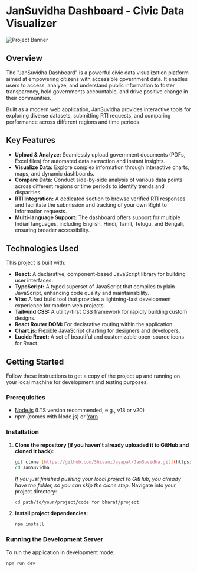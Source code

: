 # JanSuvidha Dashboard - Civic Data Visualizer

![Project Banner](path/to/your/banner-image.png)


## Overview

The "JanSuvidha Dashboard" is a powerful civic data visualization platform aimed at empowering citizens with accessible government data. It enables users to access, analyze, and understand public information to foster transparency, hold governments accountable, and drive positive change in their communities.

Built as a modern web application, JanSuvidha provides interactive tools for exploring diverse datasets, submitting RTI requests, and comparing performance across different regions and time periods.

## Key Features

* **Upload & Analyze:** Seamlessly upload government documents (PDFs, Excel files) for automated data extraction and instant insights.
* **Visualize Data:** Explore complex information through interactive charts, maps, and dynamic dashboards.
* **Compare Data:** Conduct side-by-side analysis of various data points across different regions or time periods to identify trends and disparities.
* **RTI Integration:** A dedicated section to browse verified RTI responses and facilitate the submission and tracking of your own Right to Information requests.
* **Multi-language Support:** The dashboard offers support for multiple Indian languages, including English, Hindi, Tamil, Telugu, and Bengali, ensuring broader accessibility.

## Technologies Used

This project is built with:

* **React:** A declarative, component-based JavaScript library for building user interfaces.
* **TypeScript:** A typed superset of JavaScript that compiles to plain JavaScript, enhancing code quality and maintainability.
* **Vite:** A fast build tool that provides a lightning-fast development experience for modern web projects.
* **Tailwind CSS:** A utility-first CSS framework for rapidly building custom designs.
* **React Router DOM:** For declarative routing within the application.
* **Chart.js:** Flexible JavaScript charting for designers and developers.
* **Lucide React:** A set of beautiful and customizable open-source icons for React.

## Getting Started

Follow these instructions to get a copy of the project up and running on your local machine for development and testing purposes.

### Prerequisites

* [Node.js](https://nodejs.org/en/download/) (LTS version recommended, e.g., v18 or v20)
* npm (comes with Node.js) or [Yarn](https://yarnpkg.com/en/docs/install)

### Installation

1.  **Clone the repository (if you haven't already uploaded it to GitHub and cloned it back):**
    ```bash
    git clone [https://github.com/ShivaniJayapal/JanSuvidha.git](https://github.com/ShivaniJayapal/JanSuvidha.git)
    cd JanSuvidha
    ```
    *If you just finished pushing your local project to GitHub, you already have the folder, so you can skip the clone step.*
    Navigate into your project directory:
    ```bash
    cd path/to/your/project/code for bharat/project
    ```

2.  **Install project dependencies:**
    ```bash
    npm install
    

### Running the Development Server

To run the application in development mode:

```bash
npm run dev

